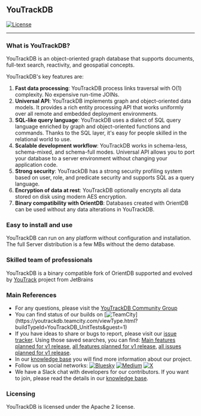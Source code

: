 ## YouTrackDB

[![License](https://img.shields.io/badge/License-Apache%202.0-blue.svg)](https://opensource.org/licenses/Apache-2.0)

------

### What is YouTrackDB?
YouTrackDB is an object-oriented graph database that supports documents, full-text search, reactivity, and geospatial concepts. 

YouTrackDB's key features are:
1. **Fast data processing**: YouTrackDB process links traversal with O(1) complexity. No expensive run-time JOINs.
2. **Universal API**: YouTrackDB implements graph and object-oriented data models. It provides a rich entity processing API that works uniformly over all remote and embedded deployment environments.
3. **SQL-like query language**: YouTrackDB uses a dialect of SQL query language enriched by graph and object-oriented functions and commands. Thanks to the SQL layer, it's easy for people skilled in the relational world to use.
4. **Scalable development workflow**: YouTrackDB works in schema-less, schema-mixed, and schema-full modes. Universal API allows you to port your database to a server environment without changing your application code.
5. **Strong security**: YouTrackDB has a strong security profiling system based on user, role, and predicate security and supports SQL as a query language.
6. **Encryption of data at rest**: YouTrackDB optionally encrypts all data stored on disk using modern AES encryption.
7. **Binary compatibility with OrientDB**: Databases created with OrientDB can be used without any data alterations in YouTrackDB.
 
### Easy to install and use
YouTrackDB can run on any platform without configuration and installation.
The full Server distribution is a few MBs without the demo database.

### Skilled team of professionals
YouTrackDB is a binary compatible fork of OrientDB supported and evolved by [YouTrack](https://www.jetbrains.com/youtrack) project from JetBrains

### Main References
- For any questions, please visit the [YouTrackDB Community Group](https://github.com/youtrackdb/youtrackdb/discussions)
- You can find status of our builds on [![TeamCity](https://youtrackdb.teamcity.com/app/rest/builds/buildType:(id:YouTrackDB_UnitTests)/statusIcon)](https://youtrackdb.teamcity.com/viewType.html?buildTypeId=YouTrackDB_UnitTests&guest=1)
- If you have ideas to share or bugs to report, please visit our [issue tracker](https://youtrack.jetbrains.com/issues/YTDB). Using those saved searches, you can find: [Main features planned for v1 release](https://youtrack.jetbrains.com/search/YTDB%20Main%20features%201.0-37625), [all features planned for v1 release](https://youtrack.jetbrains.com/search/YTDB%20All%20features-37628), [all issues planned for v1 release](https://youtrack.jetbrains.com/search/YTDB%20version%201.0-37587).
- In our [knowledge base](https://youtrack.jetbrains.com/articles/YTDB) you will find more information about our project.
- Follow us on social networks: [![Bluesky](https://img.shields.io/badge/Bluesky-0285FF?style=for-the-badge&logo=Bluesky&logoColor=white)](https://bsky.app/profile/youtrackdb.bsky.social) [![Medium](https://img.shields.io/badge/Medium-12100E?style=for-the-badge&logo=medium&logoColor=white)](https://medium.com/@youtrackdb) [![X](https://img.shields.io/badge/X-%23000000.svg?style=for-the-badge&logo=X&logoColor=white)](https://x.com/YouTrackDB) 
- We have a Slack chat with developers for our contributors. If you want to join, please read the details in our [knowledge base](https://youtrack.jetbrains.com/articles/YTDB-A-5/Slack-with-developers-for-contributors).
  
### Licensing

YouTrackDB is licensed under the Apache 2 license. 
